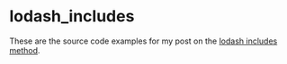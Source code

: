 # lodash_includes 

These are the source code examples for my post on the [lodash includes method](https://dustinpfister.github.io/2017/11/21/lodash_includes/).

